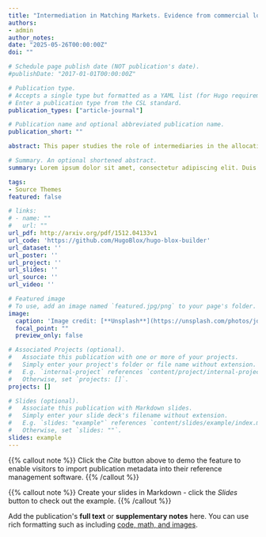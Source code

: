 ```yaml
---
title: "Intermediation in Matching Markets. Evidence from commercial lobbying."
authors:
- admin
author_notes:
date: "2025-05-26T00:00:00Z"
doi: ""

# Schedule page publish date (NOT publication's date).
#publishDate: "2017-01-01T00:00:00Z"

# Publication type.
# Accepts a single type but formatted as a YAML list (for Hugo requirements).
# Enter a publication type from the CSL standard.
publication_types: ["article-journal"]

# Publication name and optional abbreviated publication name.
publication_short: ""

abstract: This paper studies the role of intermediaries in the allocation of political access. Using novel data on lobbying contacts between clients, lobbying firms, and lawmakers in New York State, I document three key empirical facts: (i) legislative influence, committee assignment, and seniority are strong predictors of contact volume; (ii) commercial lobbyists are significantly more active than in-house lobbyists, particularly when connected to lawmakers via campaign contributions or prior employment; and (iii) connections are used selectively, even after conditioning on issue-area alignment and agent identities. Building on these facts, I propose a model in which lobbying firms and clients negotiate fees as a function of firm-specific characteristics and expected returns. The model embeds a matching mechanism that allocates contacts to lawmakers in a manner that maximizes client welfare subject to two equilibrium constraints: a market-clearing condition equating supply and demand for contacts, and a participation condition linking lobbying effort to negotiated fees. The framework rationalizes observed contact patterns and provides a foundation for estimating counterfactual allocations under alternative intermediation structures.

# Summary. An optional shortened abstract.
summary: Lorem ipsum dolor sit amet, consectetur adipiscing elit. Duis posuere tellus ac convallis placerat. Proin tincidunt magna sed ex sollicitudin condimentum.

tags:
- Source Themes
featured: false

# links:
# - name: ""
#   url: ""
url_pdf: http://arxiv.org/pdf/1512.04133v1
url_code: 'https://github.com/HugoBlox/hugo-blox-builder'
url_dataset: ''
url_poster: ''
url_project: ''
url_slides: ''
url_source: ''
url_video: ''

# Featured image
# To use, add an image named `featured.jpg/png` to your page's folder. 
image:
  caption: 'Image credit: [**Unsplash**](https://unsplash.com/photos/jdD8gXaTZsc)'
  focal_point: ""
  preview_only: false

# Associated Projects (optional).
#   Associate this publication with one or more of your projects.
#   Simply enter your project's folder or file name without extension.
#   E.g. `internal-project` references `content/project/internal-project/index.md`.
#   Otherwise, set `projects: []`.
projects: []

# Slides (optional).
#   Associate this publication with Markdown slides.
#   Simply enter your slide deck's filename without extension.
#   E.g. `slides: "example"` references `content/slides/example/index.md`.
#   Otherwise, set `slides: ""`.
slides: example
---
```


{{% callout note %}}
Click the *Cite* button above to demo the feature to enable visitors to import publication metadata into their reference management software.
{{% /callout %}}

{{% callout note %}}
Create your slides in Markdown - click the *Slides* button to check out the example.
{{% /callout %}}

Add the publication's **full text** or **supplementary notes** here. You can use rich formatting such as including [code, math, and images](https://docs.hugoblox.com/content/writing-markdown-latex/).
